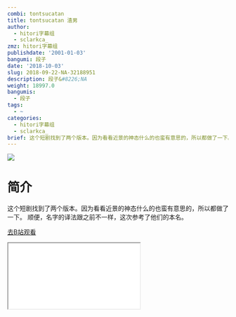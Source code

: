 ```yaml
---
combi: tontsucatan
title: tontsucatan 渣男
author:
  - hitori字幕组
  - sclarkca_
zmz: hitori字幕组
publishdate: '2001-01-03'
bangumi: 段子
date: '2018-10-03'
slug: 2018-09-22-NA-32188951
description: 段子&#8226;NA
weight: 18997.0
bangumis:
  - 段子
tags:
  - ~
categories:
  - hitori字幕组
  - sclarkca_
brief: 这个短剧找到了两个版本。因为看看近景的神态什么的也蛮有意思的，所以都做了一下。 顺便，名字的译法跟之前不一样，这次参考了他们的本名。
---
```

![](https://i.imgur.com/kfgY36m.jpg)
# 简介  
这个短剧找到了两个版本。因为看看近景的神态什么的也蛮有意思的，所以都做了一下。
顺便，名字的译法跟之前不一样，这次参考了他们的本名。  

[去B站观看](https://www.bilibili.com/video/av32188951/)
<div class ="resp-container"><iframe class="testiframe" src="//player.bilibili.com/player.html?aid=32188951"", scrolling="no", allowfullscreen="true" > </iframe></div> 
